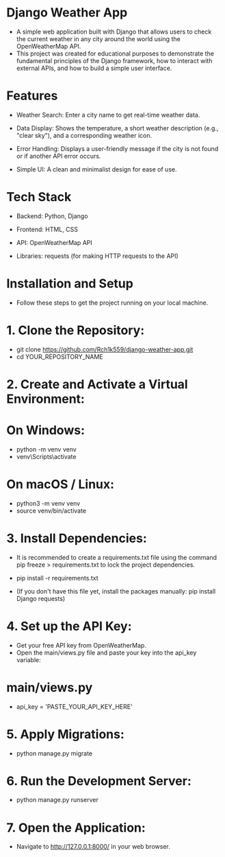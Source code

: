 # Django Weather App

- A simple web application built with Django that allows users to check the current weather in any city around the world using the OpenWeatherMap API.
- This project was created for educational purposes to demonstrate the fundamental principles of the Django framework, how to interact with external APIs, and how to build a simple user interface.

# Features

- Weather Search: Enter a city name to get real-time weather data.

- Data Display: Shows the temperature, a short weather description (e.g., "clear sky"), and a corresponding weather icon.

- Error Handling: Displays a user-friendly message if the city is not found or if another API error occurs.

- Simple UI: A clean and minimalist design for ease of use.

# Tech Stack

- Backend: Python, Django

- Frontend: HTML, CSS

- API: OpenWeatherMap API

- Libraries: requests (for making HTTP requests to the API)

# Installation and Setup

- Follow these steps to get the project running on your local machine.

# 1. Clone the Repository:
- git clone https://github.com/Rch1k559/django-weather-app.git
- cd YOUR_REPOSITORY_NAME

# 2. Create and Activate a Virtual Environment:

# On Windows:
- python -m venv venv
- venv\Scripts\activate

# On macOS / Linux:
- python3 -m venv venv
- source venv/bin/activate

# 3. Install Dependencies:

- It is recommended to create a requirements.txt file using the command pip freeze > requirements.txt to lock the project dependencies.
- pip install -r requirements.txt

- (If you don't have this file yet, install the packages manually: pip install Django requests)

# 4. Set up the API Key:
- Get your free API key from OpenWeatherMap.
- Open the main/views.py file and paste your key into the api_key variable:
# main/views.py

- api_key = 'PASTE_YOUR_API_KEY_HERE'

# 5. Apply Migrations:
- python manage.py migrate

# 6. Run the Development Server:
- python manage.py runserver

# 7. Open the Application:

- Navigate to http://127.0.0.1:8000/ in your web browser.
